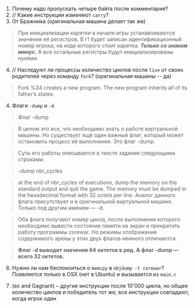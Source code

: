 1. Почему надо пропускать четыре байта после комментария?
2. // Какие инструкции изменяют `carry`?
3. От Бражника (оригинальная машина делает так же)

> При инициализации каретки в начале игры устанавливаются значения её регистров. В r1 будет записан идентификационный номер игрока, на коде которого стоит каретка. **_Только со знаком минус._** А все остальные регистры будут инициализированы нулями.

4. // Наследуют ли процессы количество циклов после `live` от своих родителей через команду `fork`? (оригинальная машины -- да)

> Fork %34 creates a new program. The new program inherits all of its father’s states.

4. Флаги `-dump` и `-d`

> Флаг -dump

> В целом это все, что необходимо знать о работе виртуальной машины. Но существует ещё один важный флаг, который может остановить процесс её выполнения. Это флаг -dump.

> Суть его работы описывается в тексте задания следующими строками:

> -dump nbr_cycles

> at the end of nbr_cycles of executions, dump the memory on the standard output and quit the game. The memory must be dumped in the hexadecimal format with 32 octets per line.
Аналог данного флага присутствует и в оригинальной виртуальной машине. Только под другим именем — -d.

> Оба флага получают номер цикла, после выполнения которого необходимо вывести состояние памяти на экран и прекратить работу программы corewar. Но режимы отображения содержимого арены у этих двух флагов немного отличаются.

> **Флаг -d выводит значения 64 октетов в ряд. А флаг -dump — всего 32 октетов.**

6. Нужно ли нам беспокоиться о `memcpy` в `objdump -t corewar`? Появляется только в OSX (нет в Ubuntu) и вызывается из `main.c`

7. (ex and Gagnant) – другие инструкции после 10'000 цикла, но общее количество циклов и победитель тот же; все инструкции совпадают, когда игрок один